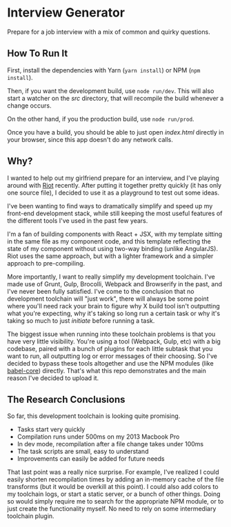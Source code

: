 # Interview Generator
Prepare for a job interview with a mix of common and quirky questions.


## How To Run It

First, install the dependencies with Yarn (`yarn install`) or NPM (`npm install`).

Then, if you want the development build, use `node run/dev`. This will also start a watcher on the *src* directory, that will recompile the build whenever a change occurs.

On the other hand, if you the production build, use `node run/prod`.

Once you have a build, you should be able to just open *index.html* directly in your browser, since this app doesn't do any network calls.


## Why?

I wanted to help out my girlfriend prepare for an interview, and I've playing around with [Riot](https://riot.js.org/) recently. After putting it together pretty quickly (it has only one source file), I decided to use it as a playground to test out some ideas.

I've been wanting to find ways to dramatically simplify and speed up my front-end development stack, while still keeping the most useful features of the different tools I've used in the past few years.

I'm a fan of building components with React + JSX, with my template sitting in the same file as my component code, and this template reflecting the state of my component without using two-way binding (unlike AngularJS). Riot uses the same approach, but with a lighter framework and a simpler approach to pre-compiling.

More importantly, I want to really simplify my development toolchain. I've made use of Grunt, Gulp, Brocolli, Webpack and Browserify in the past, and I've never been fully satisfied. I've come to the conclusion that no development toolchain will "just work", there will always be some point where you'll need rack your brain to figure why X build tool isn't outputting what you're expecting, why it's taking so long run a certain task or why it's taking so much to just *initiate* before running a task.

The biggest issue when running into these toolchain problems is that you have very little visibility. You're using a tool (Webpack, Gulp, etc) with a big codebase, paired with a bunch of plugins for each little subtask that you want to run, all outputting log or error messages of their choosing. So I've decided to bypass these tools altogether and use the NPM modules (like [babel-core](https://github.com/babel/babel/tree/master/packages/babel-core)) directly. That's what this repo demonstrates and the main reason I've decided to upload it.


## The Research Conclusions

So far, this development toolchain is looking quite promising.

- Tasks start very quickly
- Compilation runs under 500ms on my 2013 Macbook Pro
- In dev mode, recompilation after a file change takes under 100ms
- The task scripts are small, easy to understand
- Improvements can easily be added for future needs

That last point was a really nice surprise. For example, I've realized I could easily shorten recompilation times by adding an in-memory cache of the file transforms (but it would be overkill at this point). I could also add colors to my toolchain logs, or start a static server, or a bunch of other things. Doing so would simply require me to search for the appropriate NPM module, or to just create the functionality myself. No need to rely on some intermediary toolchain plugin.
